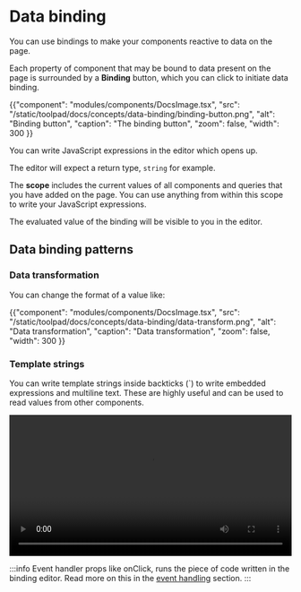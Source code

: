 # Data binding

<p class="description">You can use bindings to make your components reactive to data on the page.</p>

Each property of component that may be bound to data present on the page is surrounded by a **Binding** button, which you can click to initiate data binding.

{{"component": "modules/components/DocsImage.tsx", "src": "/static/toolpad/docs/concepts/data-binding/binding-button.png", "alt": "Binding button", "caption": "The binding button", "zoom": false, "width": 300 }}

You can write JavaScript expressions in the editor which opens up.

The editor will expect a return type, `string` for example.

The **scope** includes the current values of all components and queries that you have added on the page. You can use anything from within this scope to write your JavaScript expressions.

The evaluated value of the binding will be visible to you in the editor.

## Data binding patterns

### Data transformation

You can change the format of a value like:

{{"component": "modules/components/DocsImage.tsx", "src": "/static/toolpad/docs/concepts/data-binding/data-transform.png", "alt": "Data transformation", "caption": "Data transformation", "zoom": false, "width": 300 }}

### Template strings

You can write template strings inside backticks (`) to write embedded expressions and multiline text. These are highly useful and can be used to read values from other components.

<video controls width="100%" height="auto" style="contain" alt="button-onclick-js-expression">
  <source src="/static/toolpad/docs/components/button/button-usage.mp4" type="video/mp4">
  Your browser does not support the video tag.
</video>

:::info
Event handler props like onClick, runs the piece of code written in the binding editor. Read more on this in the [event handling](/toolpad/concepts/event-handling/) section.
:::
